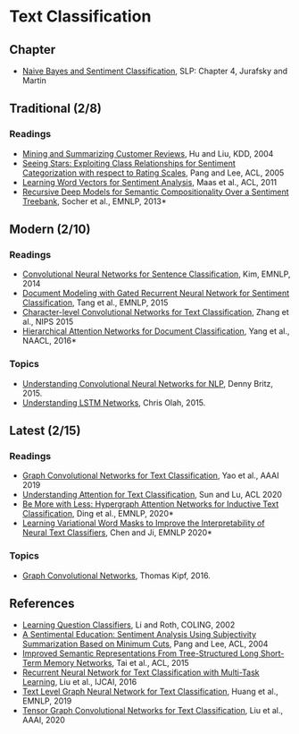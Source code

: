 # Text Classification

## Chapter

* [Naive Bayes and Sentiment Classification](https://web.stanford.edu/~jurafsky/slp3/4.pdf), SLP: Chapter 4, Jurafsky and Martin


## Traditional (2/8)

### Readings

* [Mining and Summarizing Customer Reviews](https://dl.acm.org/doi/10.1145/1014052.1014073), Hu and Liu, KDD, 2004
* [Seeing Stars: Exploiting Class Relationships for Sentiment Categorization with respect to Rating Scales](http://aclweb.org/anthology/P05-1015), Pang and Lee, ACL, 2005
* [Learning Word Vectors for Sentiment Analysis](https://www.aclweb.org/anthology/P11-1015/), Maas et al., ACL, 2011
* [Recursive Deep Models for Semantic Compositionality Over a Sentiment Treebank](http://aclweb.org/anthology/D13-1170), Socher et al., EMNLP, 2013*

## Modern (2/10)

### Readings

* [Convolutional Neural Networks for Sentence Classification](https://www.aclweb.org/anthology/D14-1181), Kim, EMNLP, 2014
* [Document Modeling with Gated Recurrent Neural Network for Sentiment Classification](https://www.aclweb.org/anthology/D15-1167/), Tang et al., EMNLP, 2015
* [Character-level Convolutional Networks for Text Classification](https://papers.nips.cc/paper/5782-character-level-convolutional-networks-for-text-classification), Zhang et al., NIPS 2015
* [Hierarchical Attention Networks for Document Classification](http://www.aclweb.org/anthology/N16-1174), Yang et al., NAACL, 2016*

### Topics

* [Understanding Convolutional Neural Networks for NLP](http://www.wildml.com/2015/11/understanding-convolutional-neural-networks-for-nlp/), Denny Britz, 2015.
* [Understanding LSTM Networks](https://colah.github.io/posts/2015-08-Understanding-LSTMs/), Chris Olah, 2015.


## Latest (2/15)

### Readings

* [Graph Convolutional Networks for Text Classification](https://ojs.aaai.org//index.php/AAAI/article/view/4725), Yao et al., AAAI 2019
* [Understanding Attention for Text Classification](https://www.aclweb.org/anthology/2020.acl-main.312.pdf), Sun and Lu, ACL 2020
* [Be More with Less: Hypergraph Attention Networks for Inductive Text Classification](https://www.aclweb.org/anthology/2020.emnlp-main.399), Ding et al., EMNLP, 2020*
* [Learning Variational Word Masks to Improve the Interpretability of Neural Text Classifiers](https://www.aclweb.org/anthology/2020.emnlp-main.347/), Chen and Ji, EMNLP 2020*

### Topics

* [Graph Convolutional Networks](https://tkipf.github.io/graph-convolutional-networks/), Thomas Kipf, 2016.


## References

* [Learning Question Classifiers](https://www.aclweb.org/anthology/C02-1150/), Li and Roth, COLING, 2002
* [A Sentimental Education: Sentiment Analysis Using Subjectivity Summarization Based on Minimum Cuts](https://www.aclweb.org/anthology/P04-1035/), Pang and Lee, ACL, 2004
* [Improved Semantic Representations From Tree-Structured Long Short-Term Memory Networks](https://www.aclweb.org/anthology/P15-1150), Tai et al., ACL, 2015
* [Recurrent Neural Network for Text Classification with Multi-Task Learning](https://www.ijcai.org/Abstract/16/408), Liu et al., IJCAI, 2016
* [Text Level Graph Neural Network for Text Classification](https://www.aclweb.org/anthology/D19-1345/), Huang et al., EMNLP, 2019
* [Tensor Graph Convolutional Networks for Text Classification](https://ojs.aaai.org//index.php/AAAI/article/view/6359), Liu et al., AAAI, 2020